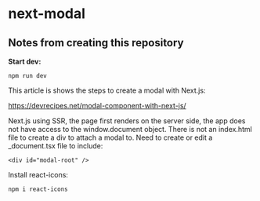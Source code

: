 # next-modal

## Notes from creating this repository

**Start dev:**

```
npm run dev
```

This article is shows the steps to create a modal with Next.js:

https://devrecipes.net/modal-component-with-next-js/

Next.js using SSR, the page first renders on the server side, the app does not have access to the window.document object. There is not an index.html file to create a div to attach a modal to. Need to create or edit a \_document.tsx file to include:

```
<div id="modal-root" />
```

Install react-icons:

```
npm i react-icons
```
